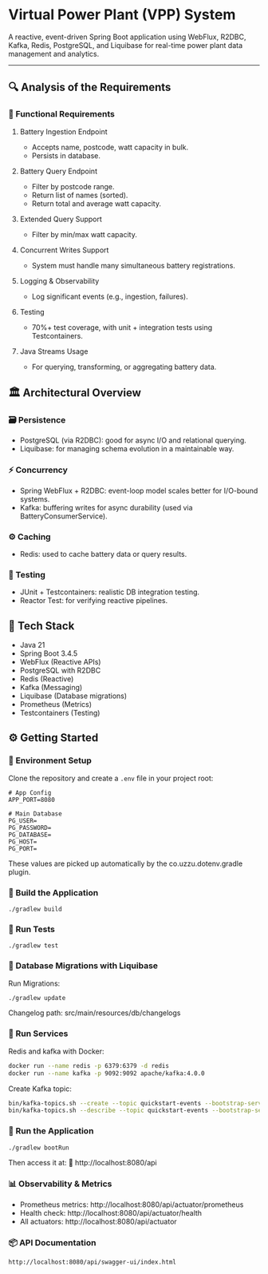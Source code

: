 # Virtual Power Plant (VPP) System

A reactive, event-driven Spring Boot application using WebFlux, R2DBC, Kafka, Redis, PostgreSQL, and Liquibase for real-time power plant data management and analytics.

---

## 🔍 Analysis of the Requirements
### 🧩 Functional Requirements
1. Battery Ingestion Endpoint
   - Accepts name, postcode, watt capacity in bulk.
   - Persists in database.

2. Battery Query Endpoint
    - Filter by postcode range.
    - Return list of names (sorted).
    - Return total and average watt capacity.

3. Extended Query Support
   - Filter by min/max watt capacity.

4. Concurrent Writes Support
   - System must handle many simultaneous battery registrations.

5. Logging & Observability
   - Log significant events (e.g., ingestion, failures).

6. Testing
   - 70%+ test coverage, with unit + integration tests using Testcontainers.

7. Java Streams Usage
   - For querying, transforming, or aggregating battery data.


## 🏛 Architectural Overview

###
### 🗃️ Persistence
- PostgreSQL (via R2DBC): good for async I/O and relational querying.
- Liquibase: for managing schema evolution in a maintainable way.

### ⚡ Concurrency
- Spring WebFlux + R2DBC: event-loop model scales better for I/O-bound systems.
- Kafka: buffering writes for async durability (used via BatteryConsumerService).

### ⚙️ Caching
- Redis: used to cache battery data or query results.

### 🧪 Testing
- JUnit + Testcontainers: realistic DB integration testing.
- Reactor Test: for verifying reactive pipelines.

## 🚀 Tech Stack

- Java 21
- Spring Boot 3.4.5
- WebFlux (Reactive APIs)
- PostgreSQL with R2DBC
- Redis (Reactive)
- Kafka (Messaging)
- Liquibase (Database migrations)
- Prometheus (Metrics)
- Testcontainers (Testing)

## ⚙️ Getting Started
### 🌱 Environment Setup
Clone the repository and create a `.env` file in your project root:

```env
# App Config
APP_PORT=8080

# Main Database
PG_USER=
PG_PASSWORD=
PG_DATABASE=
PG_HOST=
PG_PORT=
```

These values are picked up automatically by the co.uzzu.dotenv.gradle plugin.

### 🐘 Build the Application

```
./gradlew build
```

### 🧪 Run Tests

```
./gradlew test
```


###  🧬 Database Migrations with Liquibase

Run Migrations:
```bash
./gradlew update
```
Changelog path: src/main/resources/db/changelogs

### 🐬 Run Services
Redis and kafka with Docker:
```bash
docker run --name redis -p 6379:6379 -d redis
docker run --name kafka -p 9092:9092 apache/kafka:4.0.0  
```
Create Kafka topic:
```bash
bin/kafka-topics.sh --create --topic quickstart-events --bootstrap-server localhost:9092
bin/kafka-topics.sh --describe --topic quickstart-events --bootstrap-server localhost:9092
```

### 🚀 Run the Application
```bash
./gradlew bootRun
```
Then access it at:
📍 http://localhost:8080/api


###  📊 Observability & Metrics
- Prometheus metrics: http://localhost:8080/api/actuator/prometheus
- Health check: http://localhost:8080/api/actuator/health
- All actuators: http://localhost:8080/api/actuator

### 📦 API Documentation 
```bash
http://localhost:8080/api/swagger-ui/index.html
```

